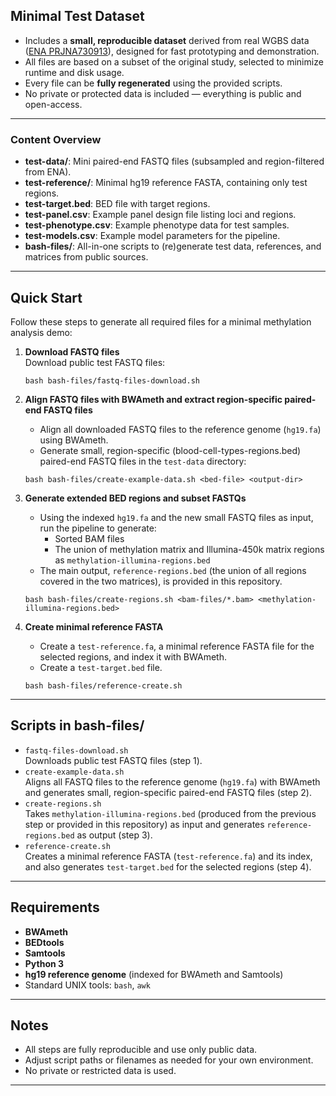 ## Minimal Test Dataset

- Includes a **small, reproducible dataset** derived from real WGBS data ([ENA PRJNA730913](https://www.ebi.ac.uk/ena/browser/view/PRJNA730913)), designed for fast prototyping and demonstration.
- All files are based on a subset of the original study, selected to minimize runtime and disk usage.
- Every file can be **fully regenerated** using the provided scripts.  
- No private or protected data is included — everything is public and open-access.

---
### Content Overview

- **test-data/**: Mini paired-end FASTQ files (subsampled and region-filtered from ENA).
- **test-reference/**: Minimal hg19 reference FASTA, containing only test regions.
- **test-target.bed**: BED file with target regions.
- **test-panel.csv**: Example panel design file listing loci and regions.
- **test-phenotype.csv**: Example phenotype data for test samples.
- **test-models.csv**: Example model parameters for the pipeline.
- **bash-files/**: All-in-one scripts to (re)generate test data, references, and matrices from public sources.

---
## Quick Start

Follow these steps to generate all required files for a minimal methylation analysis demo:

1. **Download FASTQ files**  
   Download public test FASTQ files:  
   ```
   bash bash-files/fastq-files-download.sh
   ```

2. **Align FASTQ files with BWAmeth and extract region-specific paired-end FASTQ files**  
   - Align all downloaded FASTQ files to the reference genome (`hg19.fa`) using BWAmeth.  
   - Generate small, region-specific (blood-cell-types-regions.bed) paired-end FASTQ files in the `test-data` directory:  
   ```
   bash bash-files/create-example-data.sh <bed-file> <output-dir>
   ```

3. **Generate extended BED regions and subset FASTQs**  
   - Using the indexed `hg19.fa` and the new small FASTQ files as input, run the pipeline to generate:  
     - Sorted BAM files  
     - The union of methylation matrix and Illumina-450k matrix regions as `methylation-illumina-regions.bed`
   - The main output, `reference-regions.bed` (the union of all regions covered in the two matrices), is provided in this repository.  
   ```
   bash bash-files/create-regions.sh <bam-files/*.bam> <methylation-illumina-regions.bed>
   ```

4. **Create minimal reference FASTA**  
   - Create a `test-reference.fa`, a minimal reference FASTA file for the selected regions, and index it with BWAmeth.  
   - Create a `test-target.bed` file.  
   ```
   bash bash-files/reference-create.sh
   ```

---
## Scripts in bash-files/

- `fastq-files-download.sh`  
  Downloads public test FASTQ files (step 1).
- `create-example-data.sh`  
  Aligns all FASTQ files to the reference genome (`hg19.fa`) with BWAmeth and generates small, region-specific paired-end FASTQ files (step 2).
- `create-regions.sh`  
  Takes `methylation-illumina-regions.bed` (produced from the previous step or provided in this repository) as input and generates `reference-regions.bed` as output (step 3).
- `reference-create.sh`  
  Creates a minimal reference FASTA (`test-reference.fa`) and its index, and also generates `test-target.bed` for the selected regions (step 4).

---
## Requirements

- **BWAmeth**
- **BEDtools**
- **Samtools**
- **Python 3**
- **hg19 reference genome** (indexed for BWAmeth and Samtools)
- Standard UNIX tools: `bash`, `awk`

---
## Notes

- All steps are fully reproducible and use only public data.
- Adjust script paths or filenames as needed for your own environment.
- No private or restricted data is used.
---

